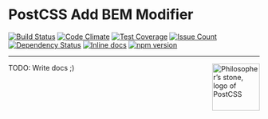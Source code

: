 # PostCSS Add BEM Modifier

[![Build Status](https://travis-ci.org/GarthDB/postcss-add-bem-modifier.svg?branch=master)](https://travis-ci.org/GarthDB/postcss-add-bem-modifier) [![Code Climate](https://codeclimate.com/github/GarthDB/postcss-add-bem-modifier/badges/gpa.svg)](https://codeclimate.com/github/GarthDB/postcss-add-bem-modifier) [![Test Coverage](https://codeclimate.com/github/GarthDB/postcss-add-bem-modifier/badges/coverage.svg)](https://codeclimate.com/github/GarthDB/postcss-add-bem-modifier/coverage) [![Issue Count](https://codeclimate.com/github/GarthDB/postcss-add-bem-modifier/badges/issue_count.svg)](https://codeclimate.com/github/GarthDB/postcss-add-bem-modifier) [![Dependency Status](https://david-dm.org/GarthDB/postcss-add-bem-modifier.svg)](https://david-dm.org/GarthDB/postcss-add-bem-modifier) [![Inline docs](http://inch-ci.org/github/GarthDB/postcss-add-bem-modifier.svg?branch=master)](http://inch-ci.org/github/GarthDB/postcss-add-bem-modifier) [![npm version](https://badge.fury.io/js/postcss-add-bem-modifier.svg)](https://badge.fury.io/js/postcss-add-bem-modifier)

---

<a href="http://postcss.org/"><img align="right" width="95" height="95"
     title="Philosopher’s stone, logo of PostCSS"
     src="http://postcss.github.io/postcss/logo.svg"></a>

TODO: Write docs ;)
